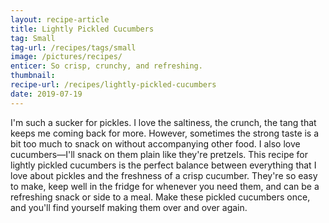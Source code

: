 ```yaml
---
layout: recipe-article
title: Lightly Pickled Cucumbers
tag: Small
tag-url: /recipes/tags/small
image: /pictures/recipes/
enticer: So crisp, crunchy, and refreshing.
thumbnail:
recipe-url: /recipes/lightly-pickled-cucumbers
date: 2019-07-19
---
```


I'm such a sucker for pickles. I love the saltiness, the crunch, the tang that keeps me coming back for more. However, sometimes the strong taste is a bit too much to snack on without accompanying other food. I also love cucumbers—I'll snack on them plain like they're pretzels. This recipe for lightly pickled cucumbers is the perfect balance between everything that I love about pickles and the freshness of a crisp cucumber. They're so easy to make, keep well in the fridge for whenever you need them, and can be a refreshing snack or side to a meal. Make these pickled cucumbers once, and you'll find yourself making them over and over again.